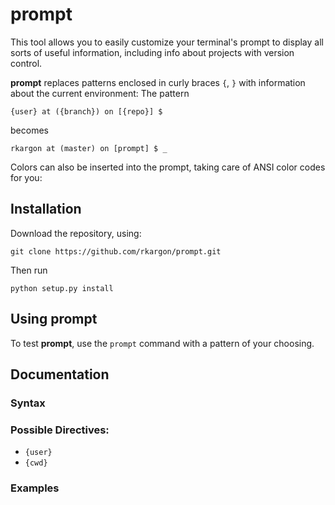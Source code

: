 # **prompt**

This tool allows you to easily customize your terminal's prompt to display all sorts of useful information, including info about projects with version control. 

**prompt** replaces patterns enclosed in curly braces `{`, `}` with information about the current environment:
The pattern

    {user} at ({branch}) on [{repo}] $
    
becomes 

    rkargon at (master) on [prompt] $ _

Colors can also be inserted into the prompt, taking care of ANSI color codes for you:


    
## Installation
Download the repository, using:

    git clone https://github.com/rkargon/prompt.git

Then run  
    
    python setup.py install

## Using prompt
To test **prompt**, use the `prompt` command with a pattern of your choosing. 

## Documentation
### Syntax
### Possible Directives:
- `{user}`
- `{cwd}`
### Examples